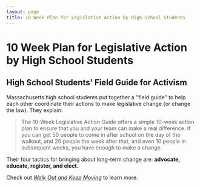 ```yaml
---
layout: page
title: 10 Week Plan for Legislative Action by High School Students
---
```


10 Week Plan for Legislative Action by High School Students
=================
## High School Students' Field Guide for Activism


Massachusetts high school students put together a "field guide" to help each other coordinate their actions to make legislative change (or change the law). They explain:

> The 10-Week Legislative Action Guide offers a simple 10-week action plan to ensure that you and your team can make a real difference. If you can get 50 people to come in after school on the day of the walkout, and 20 people the week after that, and even 10 people in subsequent weeks, you have enough to make a change.

Their four tactics for bringing about long-term change are: **advocate, educate, register, and elect.**

Check out [*Walk Out and Keep Moving*](https://drive.google.com/file/d/1Io_i1kCYeOvGIEWT1qXMGtcwbXmQ-l_j/view) to learn more.

